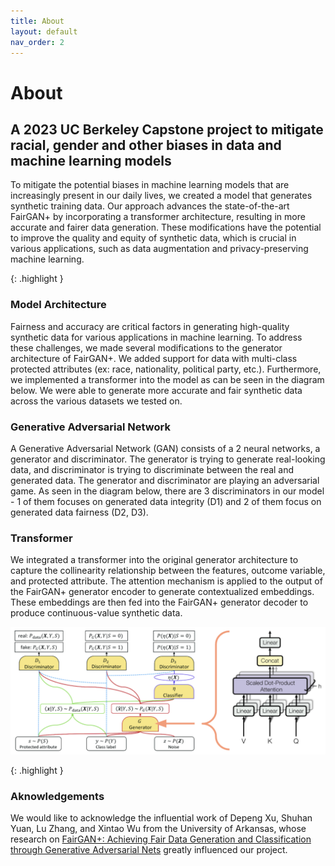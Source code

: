 ```yaml
---
title: About
layout: default
nav_order: 2
---
```


# About
## A 2023 UC Berkeley Capstone project to mitigate racial, gender and other biases in data and machine learning models

To mitigate the potential biases in machine learning models that are increasingly present in our daily lives, we created a model that generates synthetic training data. Our approach advances the state-of-the-art FairGAN+ by incorporating a transformer architecture, resulting in more accurate and fairer data generation. These modifications have the potential to improve the quality and equity of synthetic data, which is crucial in various applications, such as data augmentation and privacy-preserving machine learning.

{: .highlight }
### Model Architecture
Fairness and accuracy are critical factors in generating high-quality synthetic data for various applications in machine learning. To address these challenges, we made several modifications to the generator architecture of FairGAN+. We added support for data with multi-class protected attributes (ex: race, nationality, political party, etc.). Furthermore, we implemented a transformer into the model as can be seen in the diagram below. We were able to generate more accurate and fair synthetic data across the various datasets we tested on.

### Generative Adversarial Network
A Generative Adversarial Network (GAN) consists of a 2 neural networks, a generator and discriminator. The generator is trying to generate real-looking data, and discriminator is trying to discriminate between the real and generated data. The generator and discriminator are playing an adversarial game.
As seen in the diagram below, there are 3 discriminators in our model - 1 of them focuses on generated data integrity (D1) and 2 of them focus on generated data fairness (D2, D3).

### Transformer
We integrated a transformer into the original generator architecture to capture the collinearity relationship between the features, outcome variable, and protected attribute. The attention mechanism is applied to the output of the FairGAN+ generator encoder to generate contextualized embeddings. These embeddings are then fed into the FairGAN+ generator decoder to produce continuous-value synthetic data.

![](fair_trans_gan_architecture.png)

{: .highlight }
### Aknowledgements
We would like to acknowledge the influential work of Depeng Xu, Shuhan Yuan, Lu Zhang, and Xintao Wu from the University of Arkansas, whose research on [FairGAN+: Achieving Fair Data Generation and Classification through Generative Adversarial Nets] greatly influenced our project.


[FairGAN+: Achieving Fair Data Generation and Classification through Generative Adversarial Nets]: https://ieeexplore.ieee.org/abstract/document/9006322?casa_token=rtdWVzSgLKoAAAAA:AMi_jcLYpcU-evETPjOU7z-NF7W6NVOBczeq01sPpEIzl8V_XcwMYeTqabxFM2AOwCYt2VA
